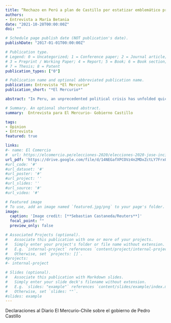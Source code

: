 ```yaml
---
title: “Rechazo en Perú a plan de Castillo por estatizar emblemático proyecto de Gas”
authors:
- Entrevista a María Betania
date: "2021-10-28T00:00:00Z"
doi: ""

# Schedule page publish date (NOT publication's date).
publishDate: "2017-01-01T00:00:00Z"

# Publication type.
# Legend: 0 = Uncategorized; 1 = Conference paper; 2 = Journal article;
# 3 = Preprint / Working Paper; 4 = Report; 5 = Book; 6 = Book section;
# 7 = Thesis; 8 = Patent
publication_types: ["0"]

# Publication name and optional abbreviated publication name.
publication: Entrevista *El Mercurio*
publication_short: "*El Mercurio*"

abstract: "In Peru, an unprecedented political crisis has unfolded quickly in the midst of rising death tolls and widespread economic damage from the coronavirus pandemic. On Nov. 9, 80 percent of the Peruvian Congress voted to oust President Martín Vizcarra for alleged corruption. Congressional Speaker Manuel Merino became interim president on Nov. 10."

# Summary. An optional shortened abstract.
summary:  Entrevista para El Mercurio- Gobierno Castillo

tags:
- Opinion
- Entrevista
featured: true

links:
#- name: El Comercio
#  url: https://elcomercio.pe/elecciones-2020/elecciones-2020-jose-incio-la-votacion-del-frepap-y-upp-es-en-contra-de-los-partidos-de-siempre-noticia/
url_pdf: 'https://drive.google.com/file/d/14NEGafXPCOVz4n2MDxZctLY7Frx0yUJe/view?usp=sharing'
#url_code: '#'
#url_dataset: '#'
#url_poster: '#'
#url_project: ''
#url_slides: ''
#url_source: '#'
#url_video: '#'

# Featured image
# To use, add an image named `featured.jpg/png` to your page's folder. 
image:
  caption: 'Image credit: [**Sebastian Castaneda/Reuters**]'
  focal_point: ""
  preview_only: false

# Associated Projects (optional).
#   Associate this publication with one or more of your projects.
#   Simply enter your project's folder or file name without extension.
#   E.g. `internal-project` references `content/project/internal-project/index.md`.
#   Otherwise, set `projects: []`.
#projects:
#- internal-project

# Slides (optional).
#   Associate this publication with Markdown slides.
#   Simply enter your slide deck's filename without extension.
#   E.g. `slides: "example"` references `content/slides/example/index.md`.
#   Otherwise, set `slides: ""`.
#slides: example
---
```


Declaraciones al Diario El Mercurio-Chile sobre el gobierno de Pedro Castillo 
